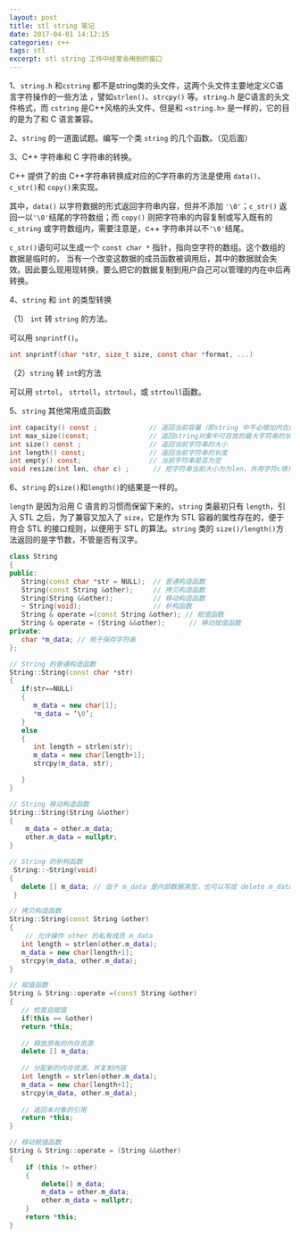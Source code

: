 ```yaml
---
layout: post
title: stl string 笔记
date: 2017-04-01 14:12:15
categories: c++
tags: stl  
excerpt: stl string 工作中经常会用到的窗口
---
```


1、`string.h` 和`cstring` 都不是string类的头文件，这两个头文件主要地定义C语言字符操作的一些方法 ，譬如`strlen()`、`strcpy()` 等。`string.h` 是C语言的头文件格式，而 `cstring` 是C++风格的头文件，但是和 `<string.h>` 是一样的，它的目的是为了和 C 语言兼容。

2、`string` 的一道面试题。编写一个类 `string` 的几个函数。（见后面）

3、C++ 字符串和 C 字符串的转换。

C++ 提供了的由 C++字符串转换成对应的C字符串的方法是使用 `data()`、`c_str()`和 `copy()`来实现。

其中，`data()` 以字符数据的形式返回字符串内容，但并不添加 `'\0'`；`c_str()` 返回一以`'\0'`结尾的字符数组；而 `copy()` 则把字符串的内容复制或写入既有的 `c_string` 或字符数组内，需要注意是，c++ 字符串并以不`'\0'`结尾。

`c_str()`语句可以生成一个 `const char *`  指针，指向空字符的数组。这个数组的数据是临时的， 当有一个改变这数据的成员函数被调用后，其中的数据就会失效。因此要么现用现转换，要么把它的数据复制到用户自己可以管理的内在中后再转换。

4、`string` 和 `int` 的类型转换

（1） `int` 转 `string` 的方法。

可以用 `snprintf()`。

```c
int snprintf(char *str, size_t size, const char *format, ...)
```
（2）`string` 转 `int`的方法 

可以用 `strtol`， `strtoll`，`strtoul`，或 `strtoull`函数。

5、`string` 其他常用成员函数

```c
int capacity() const ;             // 返回当前容量（即string 中不必增加内在即可存的元素个数）
int max_size()const;               // 返回string对象中可存放的最大字符串的长度
int size() const ;                 // 返回当前字符串的大小 
int length() const;                // 返回当前字符串的长度
int empty() const;                 // 当前字符串是否为空
void resize(int len, char c) ;      // 把字符串当前大小为为len，并用字符c填充不足的部分。
```

6、`string` 的`size()`和`length()`的结果是一样的。

`length` 是因为沿用 C 语言的习惯而保留下来的，`string` 类最初只有 `length`，引入 STL 之后，为了兼容又加入了 `size`，它是作为 STL 容器的属性存在的，便于符合 STL 的接口规则，以便用于 STL 的算法。`string` 类的 `size()/length()`方法返回的是字节数，不管是否有汉字。
 
```c++
class String 
{ 
public: 
   String(const char *str = NULL);  // 普通构造函数 
   String(const String &other);     // 拷贝构造函数 
   String(String &&other);          // 移动构造函数 
   ~ String(void);                  // 析构函数 
   String & operate =(const String &other); // 赋值函数 
   String & operate = (String &&other);      // 移动赋值函数 
private: 
   char *m_data; // 用于保存字符串 
};

// String 的普通构造函数
String::String(const char *str) 
{ 
   if(str==NULL) 
   { 
      m_data = new char[1]; 
      *m_data = ‘\0’; 
   } 
   else 
   { 
      int length = strlen(str); 
      m_data = new char[length+1]; 
      strcpy(m_data, str); 

   } 
}

// String 移动构造函数
String::String(String &&other)
{
    m_data = other.m_data; 
    other.m_data = nullptr; 
}

// String 的析构函数
 String::~String(void) 
{ 
   delete [] m_data; // 由于 m_data 是内部数据类型，也可以写成 delete m_data; 
 }

// 拷贝构造函数 
String::String(const String &other) 
{ 
    // 允许操作 other 的私有成员 m_data 
   int length = strlen(other.m_data); 
   m_data = new char[length+1]; 
   strcpy(m_data, other.m_data); 
}

// 赋值函数 
String & String::operate =(const String &other) 
{ 
   // 检查自赋值 
   if(this == &other) 
   return *this; 
 
   // 释放原有的内存资源 
   delete [] m_data; 
 
   // 分配新的内存资源，并复制内容 
   int length = strlen(other.m_data); 
   m_data = new char[length+1]; 
   strcpy(m_data, other.m_data); 
 
   // 返回本对象的引用 
   return *this; 
}

// 移动赋值函数 
String & String::operate = (String &&other)
{
    if (this != other)
    {
        delete[] m_data; 
        m_data = other.m_data; 
        other.m_data = nullptr; 
    }
    return *this; 
}
```



